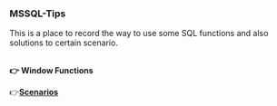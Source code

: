 <h3>MSSQL-Tips</h3>
This is a place to record the way to use some SQL functions and also solutions to certain scenario.
<br></br>

**👉 Window Functions**

👉[**Scenarios**](https://github.com/chieh-kao-1125/MSSQL-Tips/blob/main/Scenarios/)
